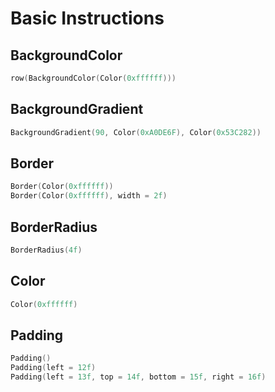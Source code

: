 # Basic Instructions

## BackgroundColor

```kotlin
row(BackgroundColor(Color(0xffffff)))
```

## BackgroundGradient

```kotlin
BackgroundGradient(90, Color(0xA0DE6F), Color(0x53C282))
```

## Border

```kotlin
Border(Color(0xffffff))
Border(Color(0xffffff), width = 2f)
```

## BorderRadius

```kotlin
BorderRadius(4f)
```

## Color

```kotlin
Color(0xffffff)
```

## Padding

```kotlin
Padding()
Padding(left = 12f)
Padding(left = 13f, top = 14f, bottom = 15f, right = 16f)
```